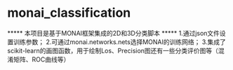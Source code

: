 # monai_classification

*****  本项目是基于MONAI框架集成的2D和3D分类脚本  *****
1.通过json文件设置训练参数；
2.可通过monai.networks.nets选择MONAI的训练网络；
3.集成了scikit-learn的画图函数，用于绘制Los、Precision图还有一些分类评价图等（混淆矩阵、ROC曲线等）
